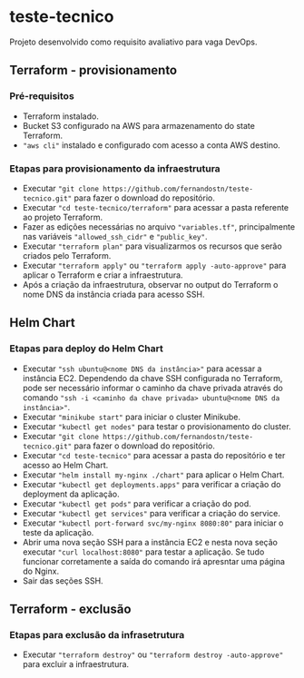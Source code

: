 # teste-tecnico

Projeto desenvolvido como requisito avaliativo para vaga DevOps.

## Terraform - provisionamento

### Pré-requisitos
- Terraform instalado.
- Bucket S3 configurado na AWS para armazenamento do state Terraform.
- `"aws cli"` instalado e configurado com acesso a conta AWS destino.

### Etapas para provisionamento da infraestrutura

- Executar `"git clone https://github.com/fernandostn/teste-tecnico.git"` para fazer o download do repositório.
- Executar `"cd teste-tecnico/terraform"` para acessar a pasta referente ao projeto Terraform.
- Fazer as edições necessárias no arquivo `"variables.tf"`, principalmente nas variáveis `"allowed_ssh_cidr"` e `"public_key"`.
- Executar `"terraform plan"` para visualizarmos os recursos que serão criados pelo Terraform.
- Executar `"terraform apply"` ou `"terraform apply -auto-approve"` para aplicar o Terraform e criar a infraestrutura.
- Após a criação da infraestrutura, observar no output do Terraform o nome DNS da instância criada para acesso SSH.


## Helm Chart

### Etapas para deploy do Helm Chart 

- Executar `"ssh ubuntu@<nome DNS da instância>"` para acessar a instância EC2. Dependendo da chave SSH configurada no Terraform, pode ser necessário informar o caminho da chave privada através do comando `"ssh -i <caminho da chave privada> ubuntu@<nome DNS da instância>"`.
- Executar `"minikube start"` para iniciar o cluster Minikube.
- Executar `"kubectl get nodes"` para testar o provisionamento do cluster.
- Executar `"git clone https://github.com/fernandostn/teste-tecnico.git"` para fazer o download do repositório.
- Executar `"cd teste-tecnico"` para acessar a pasta do repositório e ter acesso ao Helm Chart.
- Executar `"helm install my-nginx ./chart"` para aplicar o Helm Chart.
- Executar `"kubectl get deployments.apps"` para verificar a criação do deployment da aplicação.
- Executar `"kubectl get pods"` para verificar a criação do pod.
- Executar `"kubectl get services"` para verificar a criação do service.
- Executar `"kubectl port-forward svc/my-nginx 8080:80"` para iniciar o teste da aplicação.
- Abrir uma nova seção SSH para a instância EC2 e nesta nova seção executar `"curl localhost:8080"` para testar a aplicação. Se tudo funcionar corretamente a saída do comando irá apresntar uma página do Nginx.
- Sair das seções SSH.


## Terraform - exclusão

### Etapas para exclusão da infrasetrutura 

- Executar `"terraform destroy"` ou `"terraform destroy -auto-approve"` para excluir a infraestrutura.